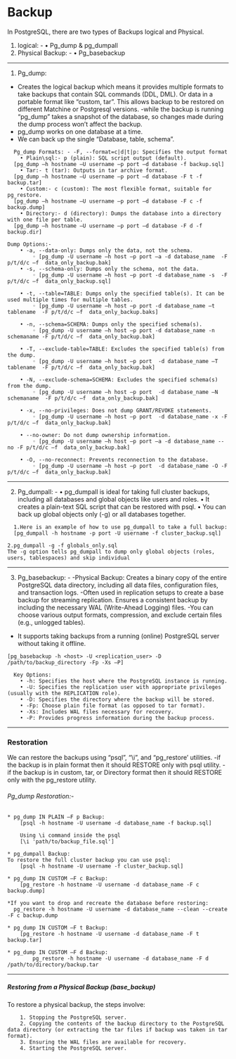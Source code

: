 # Backup
In PostgreSQL, there are two types of Backups logical and Physical.
1. logical: -
    • Pg_dump & pg_dumpall
2. Physical Backup: -
    • Pg_basebackup
---------------------------------------------------------------------------------------------------------------------------------------------------------------------------
1. Pg_dump:
  - Creates the logical backup which means it provides multiple formats to take backups that contain SQL commands (DDL, DML). Or data in a portable format like “custom, tar”. This allows backup to be restored on different Matchine or Postgresql versions.
  -while the backup is running “pg_dump” takes a snapshot of the database, so changes made during the dump process won’t affect the backup.
  - pg_dump works on one database at a time.
  - We can back up the single “Database, table, schema”.
```
  Pg_dump Formats: - -F, --format=c|d|t|p: Specifies the output format
    • Plain\sql:- p (plain): SQL script output (default).
  [pg_dump –h hostname –U username –p port –d database -f backup.sql]
    • Tar:- t (tar): Outputs in tar archive format.
  [pg_dump –h hostname –U username –p port –d database -F t -f backup.tar]
    • Custom:- c (custom): The most flexible format, suitable for pg_restore.
  [pg_dump –h hostname –U username –p port –d database -F c -f backup.dump]
    • Directory:- d (directory): Dumps the database into a directory with one file per table.
  [pg_dump –h hostname –U username –p port –d database -F d -f backup.dir]
```
```
Dump Options:-
    • -a, --data-only: Dumps only the data, not the schema.
        ◦ [pg_dump -U username –h host –p port –a -d database_name  -F p/t/d/c –f  data_only_backup.bak]
    • -s, --schema-only: Dumps only the schema, not the data.
        ◦ [pg_dump -U username –h host –p port -d database_name -s  -F p/t/d/c –f  data_only_backup.sql]

    • -t, --table=TABLE: Dumps only the specified table(s). It can be used multiple times for multiple tables.
        ◦ [pg_dump -U username –h host –p port -d database_name –t tablename  -F p/t/d/c –f  data_only_backup.baks]

    • -n, --schema=SCHEMA: Dumps only the specified schema(s).
        ◦ [pg_dump -U username –h host –p port -d database_name -n schemaname -F p/t/d/c –f  data_only_backup.bak]

    • -T, --exclude-table=TABLE: Excludes the specified table(s) from the dump.
        ◦ [pg_dump -U username –h host –p port  -d database_name –T tablename  -F p/t/d/c –f  data_only_backup.bak]

    • -N, --exclude-schema=SCHEMA: Excludes the specified schema(s) from the dump.
        ◦ [pg_dump -U username –h host –p port  -d database_name –N schemaname  -F p/t/d/c –f  data_only_backup.bak]

    • -x, --no-privileges: Does not dump GRANT/REVOKE statements.
        ◦ [pg_dump -U username –h host –p port  -d database_name -x -F p/t/d/c –f  data_only_backup.bak]

    • --no-owner: Do not dump ownership information.
        ◦ [pg_dump -U username –h host –p port –a -d database_name --no -F p/t/d/c –f  data_only_backup.bak]

    • -O, --no-reconnect: Prevents reconnection to the database.
        ◦ [pg_dump -U username –h host –p port  -d database_name -O -F p/t/d/c –f  data_only_backup.bak]
```
-----------------------------------------------------------------------------------------------------------------------------------------------------------------------------
2. Pg_dumpall: - 
    • pg_dumpall is ideal for taking full cluster backups, including all databases and global objects like users and roles.
    • It creates a plain-text SQL script that can be restored with psql.
    • You can back up global objects only (-g) or all databases together.
```
  1.Here is an example of how to use pg_dumpall to take a full backup:
  [pg_dumpall -h hostname -p port -U username -f cluster_backup.sql]
```
```
2.pg_dumpall -g -f globals_only.sql
The -g option tells pg_dumpall to dump only global objects (roles, users, tablespaces) and skip individual 
```
--------------------------------------------------------------------------------------------------------------------------------------------------------------------------
3. Pg_basebackup: - 
  -Physical Backup: Creates a binary copy of the entire PostgreSQL data directory, including all data files, configuration files, and transaction logs.
  -Often used in replication setups to create a base backup for streaming replication.
  Ensures a consistent backup by including the necessary WAL (Write-Ahead Logging) files.
  -You can choose various output formats, compression, and exclude certain files (e.g., unlogged tables).
- It supports taking backups from a running (online) PostgreSQL server without taking it offline.
```
[pg_basebackup -h <host> -U <replication_user> -D /path/to/backup_directory -Fp -Xs –P]
```
```
  Key Options:
    • -h: Specifies the host where the PostgreSQL instance is running.
    • -U: Specifies the replication user with appropriate privileges (usually with the REPLICATION role).
    • -D: Specifies the directory where the backup will be stored.
    • -Fp: Choose plain file format (as opposed to tar format).
    • -Xs: Includes WAL files necessary for recovery.
    • -P: Provides progress information during the backup process.
```
---------------------------------------------------------------------------------------------------------------------------------------------------------------------------
### Restoration
We can restore the backups using “psql”, “\i”, and “pg_restore’ utilities.
-if the backup is in plain format then it should RESTORE only with psql utility.
-if the backup is in custom, tar, or Directory format then it should RESTORE only with the pg_restore utility.

###### Pg_dump Restoration:-
```
* pg_dump IN PLAIN –F p Backup:
	[psql -h hostname -U username -d database_name -f backup.sql]
	
	Using \i command inside the psql
	[\i 'path/to/backup_file.sql']
```

```
* pg_dumpall Backup:
To restore the full cluster backup you can use psql:
	[psql -h hostname -U username -f cluster_backup.sql]
```
```
* pg_dump IN CUSTOM –F c Backup:
	[pg_restore -h hostname -U username -d database_name -F c backup.dump]

*If you want to drop and recreate the database before restoring:
  pg_restore -h hostname -U username -d database_name --clean --create -F c backup.dump 
```
```
* pg_dump IN CUSTOM –F t Backup:
	[pg_restore -h hostname -U username -d database_name -F t backup.tar]
```
```
* pg_dump IN CUSTOM –F d Backup:
		pg_restore -h hostname -U username -d database_name -F d /path/to/directory/backup.tar
```
---------------------------------------------------------------------------------------------------------------------------------------------------------------------------
##### Restoring from a Physical Backup (base_backup)
To restore a physical backup, the steps involve:
```
    1. Stopping the PostgreSQL server.
    2. Copying the contents of the backup directory to the PostgreSQL data directory (or extracting the tar files if backup was taken in tar format).
    3. Ensuring the WAL files are available for recovery.
    4. Starting the PostgreSQL server.
```
